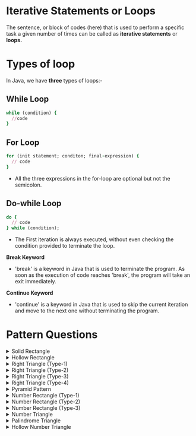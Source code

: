 # Iterative Statements or Loops

The sentence, or block of codes (here) that is used to perform a specific task a given number of times can be called as **iterative statements** or **loops.**

# Types of loop
In Java, we have **three** types of loops:-

## While Loop

```ruby
while (condition) {
  //code
}
```

## For Loop

```ruby
for (init statement; conditon; final-expression) {
  // code
}
```

- All the three expressions in the for-loop are optional but not the semicolon.

## Do-while Loop

```ruby
do {
  // code
} while (condition);
```

- The First iteration is always executed, without even checking the condition provided to terminate the loop.


**Break Keyword**
- 'break' is a keyword in Java that is used to terminate the program. As soon as the execution of code reaches 'break', the program will take an exit immediately.

**Continue Keyword**
- 'continue' is a keyword in Java that is used to skip the current iteration and move to the next one without terminating the program.

# Pattern Questions

<details>
<summary>Solid Rectangle</summary>
        
        * * * * * *
        * * * * * *
        * * * * * *
</details>

<details>
<summary>Hollow Rectangle</summary>

        * * * * * *
        *         *
        * * * * * *
</details>

<details>
<summary>Right Triangle (Type-1)</summary>

        *
        * *
        * * *
        * * * *
        * * * * *
</details>

<details>
<summary>Right Triangle (Type-2)</summary>

        * * * * *
        * * * *
        * * *
        * *
        *
</details>

<details>
<summary>Right Triangle (Type-3)</summary>

        * * * * *
          * * * *
            * * *
              * *
                *
</details>

<details>
<summary>Right Triangle (Type-4)</summary>

                *
              * *
            * * *
          * * * *
        * * * * *
</details>

<details>
<summary>Pyramid Pattern</summary>

              *
            * * *
          * * * * *
        * * * * * * *
</details>

<details>
<summary>Number Rectangle (Type-1)</summary>

        1 2 3 4 5 6 7
        2 3 4 5 6 7 1
        3 4 5 6 7 1 2
        4 5 6 7 1 2 3
        5 6 7 1 2 3 4
        6 7 1 2 3 4 5
        7 1 2 3 4 5 6
</details>

<details>
<summary>Number Rectangle (Type-2)</summary>

        1 2 3 4 5 6
        1 2 3 4 5 6
        1 2 3 4 5 6
        1 2 3 4 5 6
</details>

<details>
<summary>Number Rectangle (Type-3)</summary>

        1 2 1 2 1 2
        2 1 2 1 2 1
        1 2 1 2 1 2
        2 1 2 1 2 1
        1 2 1 2 1 2
</details>

<details>
<summary>Number Triangle</summary>

        1
        1 2
        1 2 3
        1 2 3 4
        1 2 3 4 5
</details>

<details>
<summary>Palindrome Triangle</summary>

                1
              1 2 1
            1 2 3 2 1
          1 2 3 4 3 2 1
        1 2 3 4 5 4 3 2 1
</details>

<details>
<summary>Hollow Number Triangle</summary>

            1
          2   2  
        3       3
      4           4
    5 5 5 5 5 5 5 5 5
</details>
